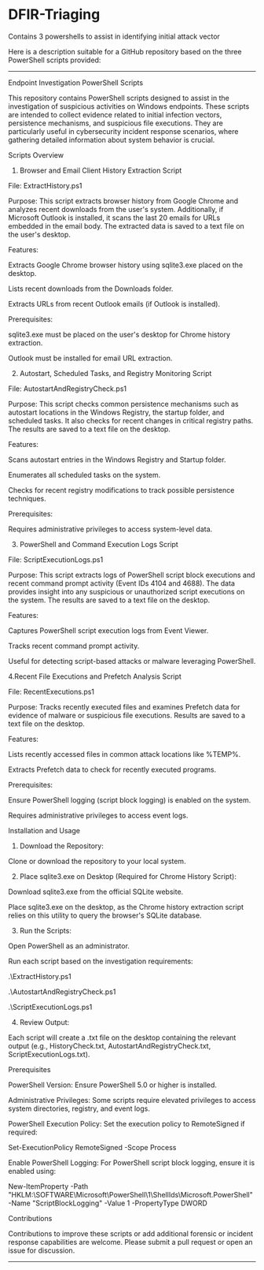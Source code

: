 # DFIR-Triaging
Contains 3 powershells to assist in identifying initial attack vector

Here is a description suitable for a GitHub repository based on the three PowerShell scripts provided:


---

Endpoint Investigation PowerShell Scripts

This repository contains PowerShell scripts designed to assist in the investigation of suspicious activities on Windows endpoints. These scripts are intended to collect evidence related to initial infection vectors, persistence mechanisms, and suspicious file executions. They are particularly useful in cybersecurity incident response scenarios, where gathering detailed information about system behavior is crucial.

Scripts Overview

1. Browser and Email Client History Extraction Script

File: ExtractHistory.ps1

Purpose: This script extracts browser history from Google Chrome and analyzes recent downloads from the user's system. Additionally, if Microsoft Outlook is installed, it scans the last 20 emails for URLs embedded in the email body. The extracted data is saved to a text file on the user's desktop.

Features:

Extracts Google Chrome browser history using sqlite3.exe placed on the desktop.

Lists recent downloads from the Downloads folder.

Extracts URLs from recent Outlook emails (if Outlook is installed).


Prerequisites:

sqlite3.exe must be placed on the user's desktop for Chrome history extraction.

Outlook must be installed for email URL extraction.



2. Autostart, Scheduled Tasks, and Registry Monitoring Script

File: AutostartAndRegistryCheck.ps1

Purpose: This script checks common persistence mechanisms such as autostart locations in the Windows Registry, the startup folder, and scheduled tasks. It also checks for recent changes in critical registry paths. The results are saved to a text file on the desktop.

Features:

Scans autostart entries in the Windows Registry and Startup folder.

Enumerates all scheduled tasks on the system.

Checks for recent registry modifications to track possible persistence techniques.


Prerequisites:

Requires administrative privileges to access system-level data.



3. PowerShell and Command Execution Logs Script

File: ScriptExecutionLogs.ps1

Purpose: This script extracts logs of PowerShell script block executions and recent command prompt activity (Event IDs 4104 and 4688). The data provides insight into any suspicious or unauthorized script executions on the system. The results are saved to a text file on the desktop.

Features:

Captures PowerShell script execution logs from Event Viewer.

Tracks recent command prompt activity.

Useful for detecting script-based attacks or malware leveraging PowerShell.

4.Recent File Executions and Prefetch Analysis Script

File: RecentExecutions.ps1

Purpose: Tracks recently executed files and examines Prefetch data for evidence of malware or suspicious file executions. Results are saved to a text file on the desktop.

Features:

Lists recently accessed files in common attack locations like %TEMP%.

Extracts Prefetch data to check for recently executed programs.

Prerequisites:

Ensure PowerShell logging (script block logging) is enabled on the system.

Requires administrative privileges to access event logs.



Installation and Usage

1. Download the Repository:

Clone or download the repository to your local system.



2. Place sqlite3.exe on Desktop (Required for Chrome History Script):

Download sqlite3.exe from the official SQLite website.

Place sqlite3.exe on the desktop, as the Chrome history extraction script relies on this utility to query the browser's SQLite database.



3. Run the Scripts:

Open PowerShell as an administrator.

Run each script based on the investigation requirements:

.\ExtractHistory.ps1

.\AutostartAndRegistryCheck.ps1

.\ScriptExecutionLogs.ps1




4. Review Output:

Each script will create a .txt file on the desktop containing the relevant output (e.g., HistoryCheck.txt, AutostartAndRegistryCheck.txt, ScriptExecutionLogs.txt).




Prerequisites

PowerShell Version: Ensure PowerShell 5.0 or higher is installed.

Administrative Privileges: Some scripts require elevated privileges to access system directories, registry, and event logs.

PowerShell Execution Policy: Set the execution policy to RemoteSigned if required:

Set-ExecutionPolicy RemoteSigned -Scope Process

Enable PowerShell Logging: For PowerShell script block logging, ensure it is enabled using:

New-ItemProperty -Path "HKLM:\SOFTWARE\Microsoft\PowerShell\1\ShellIds\Microsoft.PowerShell" -Name "ScriptBlockLogging" -Value 1 -PropertyType DWORD


Contributions

Contributions to improve these scripts or add additional forensic or incident response capabilities are welcome. Please submit a pull request or open an issue for discussion.


---





